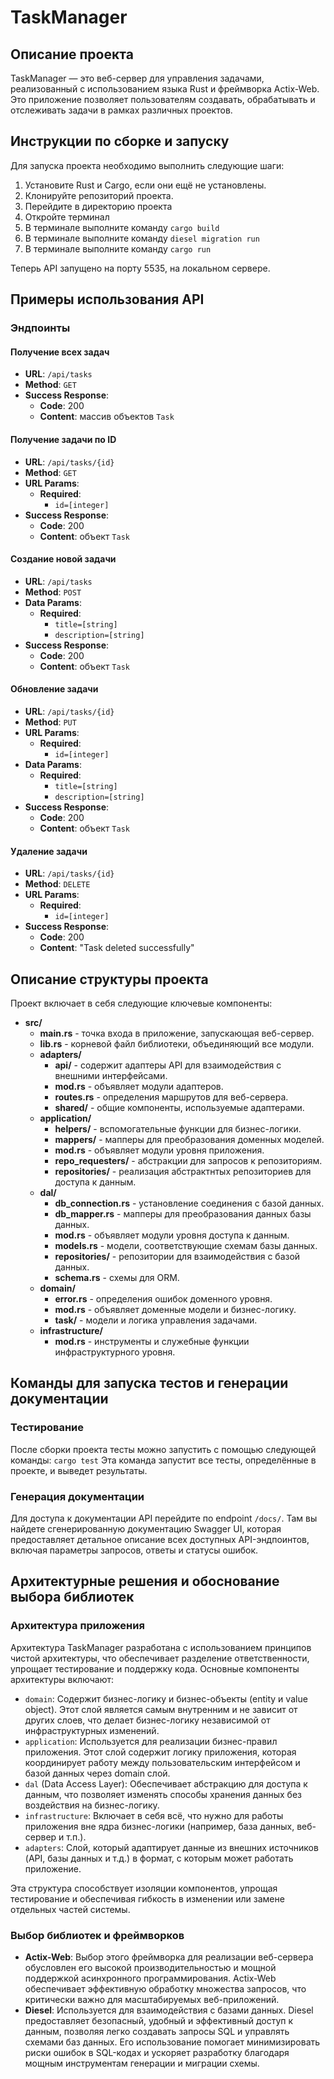 # TaskManager

## Описание проекта
TaskManager — это веб-сервер для управления задачами, реализованный с использованием языка Rust и фреймворка Actix-Web. Это приложение позволяет пользователям создавать, обрабатывать и отслеживать задачи в рамках различных проектов.

## Инструкции по сборке и запуску

Для запуска проекта необходимо выполнить следующие шаги:

1. Установите Rust и Cargo, если они ещё не установлены.
2. Клонируйте репозиторий проекта.
3. Перейдите в директорию проекта
4. Откройте терминал
5. В терминале выполните команду `cargo build`
6. В терминале выполните команду `diesel migration run`
7. В терминале выполните команду `cargo run`

Теперь API запущено на порту 5535, на локальном сервере.

## Примеры использования API

### Эндпоинты

#### Получение всех задач

- **URL**: `/api/tasks`
- **Method**: `GET`
- **Success Response**:
  - **Code**: 200
  - **Content**: массив объектов `Task`

#### Получение задачи по ID

- **URL**: `/api/tasks/{id}`
- **Method**: `GET`
- **URL Params**:
  - **Required**:
    - `id=[integer]`
- **Success Response**:
  - **Code**: 200
  - **Content**: объект `Task`

#### Создание новой задачи

- **URL**: `/api/tasks`
- **Method**: `POST`
- **Data Params**:
  - **Required**:
    - `title=[string]`
    - `description=[string]`
- **Success Response**:
  - **Code**: 200
  - **Content**: объект `Task`

#### Обновление задачи

- **URL**: `/api/tasks/{id}`
- **Method**: `PUT`
- **URL Params**:
  - **Required**:
    - `id=[integer]`
- **Data Params**:
  - **Required**:
    - `title=[string]`
    - `description=[string]`
- **Success Response**:
  - **Code**: 200
  - **Content**: объект `Task`

#### Удаление задачи

- **URL**: `/api/tasks/{id}`
- **Method**: `DELETE`
- **URL Params**:
  - **Required**:
    - `id=[integer]`
- **Success Response**:
  - **Code**: 200
  - **Content**: "Task deleted successfully"
 
## Описание структуры проекта

Проект включает в себя следующие ключевые компоненты:
- **src/**
  - **main.rs** - точка входа в приложение, запускающая веб-сервер.
  - **lib.rs** - корневой файл библиотеки, объединяющий все модули.
  - **adapters/**
    - **api/** - содержит адаптеры API для взаимодействия с внешними интерфейсами.
    - **mod.rs** - объявляет модули адаптеров.
    - **routes.rs** - определения маршрутов для веб-сервера.
    - **shared/** - общие компоненты, используемые адаптерами.
  - **application/**
    - **helpers/** - вспомогательные функции для бизнес-логики.
    - **mappers/** - мапперы для преобразования доменных моделей.
    - **mod.rs** - объявляет модули уровня приложения.
    - **repo_requesters/** - абстракции для запросов к репозиториям.
    - **repositories/** - реализация абстрактнтых репозиториев для доступа к данным.
  - **dal/**
    - **db_connection.rs** - установление соединения с базой данных.
    - **db_mapper.rs** - мапперы для преобразования данных базы данных.
    - **mod.rs** - объявляет модули уровня доступа к данным.
    - **models.rs** - модели, соответствующие схемам базы данных.
    - **repositories/** - репозитории для взаимодействия с базой данных.
    - **schema.rs** - схемы для ORM.
  - **domain/**
    - **error.rs** - определения ошибок доменного уровня.
    - **mod.rs** - объявляет доменные модели и бизнес-логику.
    - **task/** - модели и логика управления задачами.
  - **infrastructure/**
    - **mod.rs** - инструменты и служебные функции инфраструктурного уровня.

## Команды для запуска тестов и генерации документации

### Тестирование
После сборки проекта тесты можно запустить с помощью следующей команды: `cargo test`
Эта команда запустит все тесты, определённые в проекте, и выведет результаты.

### Генерация документации
Для доступа к документации API перейдите по endpoint `/docs/`. Там вы найдете сгенерированную документацию Swagger UI, которая предоставляет детальное описание всех доступных API-эндпоинтов, включая параметры запросов, ответы и статусы ошибок.

## Архитектурные решения и обоснование выбора библиотек

### Архитектура приложения

Архитектура TaskManager разработана с использованием принципов чистой архитектуры, что обеспечивает разделение ответственности, упрощает тестирование и поддержку кода. Основные компоненты архитектуры включают:

- `domain`: Содержит бизнес-логику и бизнес-объекты (entity и value object). Этот слой является самым внутренним и не зависит от других слоев, что делает бизнес-логику независимой от инфраструктурных изменений.
- `application`: Используется для реализации бизнес-правил приложения. Этот слой содержит логику приложения, которая координирует работу между пользовательским интерфейсом и базой данных через domain слой.
- `dal` (Data Access Layer): Обеспечивает абстракцию для доступа к данным, что позволяет изменять способы хранения данных без воздействия на бизнес-логику.
- `infrastructure`: Включает в себя всё, что нужно для работы приложения вне ядра бизнес-логики (например, база данных, веб-сервер и т.п.).
- `adapters`: Слой, который адаптирует данные из внешних источников (API, базы данных и т.д.) в формат, с которым может работать приложение.

Эта структура способствует изоляции компонентов, упрощая тестирование и обеспечивая гибкость в изменении или замене отдельных частей системы.

### Выбор библиотек и фреймворков

- **Actix-Web**: Выбор этого фреймворка для реализации веб-сервера обусловлен его высокой производительностью и мощной поддержкой асинхронного программирования. Actix-Web обеспечивает эффективную обработку множества запросов, что критически важно для масштабируемых веб-приложений.
- **Diesel**: Используется для взаимодействия с базами данных. Diesel предоставляет безопасный, удобный и эффективный доступ к данным, позволяя легко создавать запросы SQL и управлять схемами баз данных. Его использование помогает минимизировать риски ошибок в SQL-кодах и ускоряет разработку благодаря мощным инструментам генерации и миграции схемы.

  

